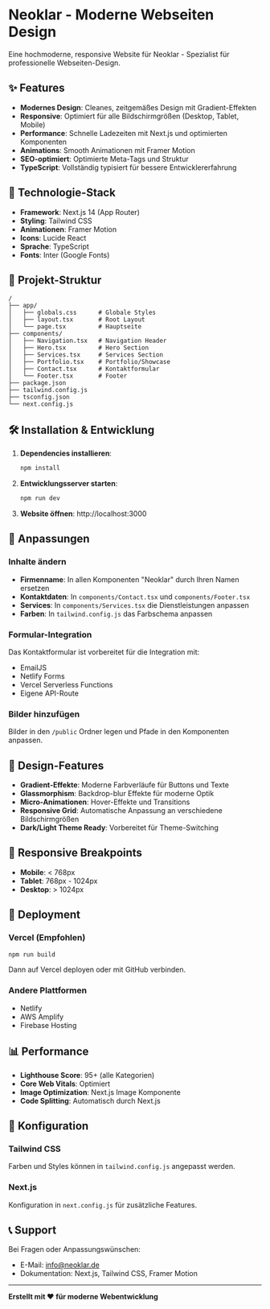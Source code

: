 # Neoklar - Moderne Webseiten Design

Eine hochmoderne, responsive Website für Neoklar - Spezialist für professionelle Webseiten-Design.

## ✨ Features

- **Modernes Design**: Cleanes, zeitgemäßes Design mit Gradient-Effekten
- **Responsive**: Optimiert für alle Bildschirmgrößen (Desktop, Tablet, Mobile)
- **Performance**: Schnelle Ladezeiten mit Next.js und optimierten Komponenten
- **Animations**: Smooth Animationen mit Framer Motion
- **SEO-optimiert**: Optimierte Meta-Tags und Struktur
- **TypeScript**: Vollständig typisiert für bessere Entwicklererfahrung

## 🚀 Technologie-Stack

- **Framework**: Next.js 14 (App Router)
- **Styling**: Tailwind CSS
- **Animationen**: Framer Motion
- **Icons**: Lucide React
- **Sprache**: TypeScript
- **Fonts**: Inter (Google Fonts)

## 📁 Projekt-Struktur

```
/
├── app/
│   ├── globals.css      # Globale Styles
│   ├── layout.tsx       # Root Layout
│   └── page.tsx         # Hauptseite
├── components/
│   ├── Navigation.tsx   # Navigation Header
│   ├── Hero.tsx         # Hero Section
│   ├── Services.tsx     # Services Section
│   ├── Portfolio.tsx    # Portfolio/Showcase
│   ├── Contact.tsx      # Kontaktformular
│   └── Footer.tsx       # Footer
├── package.json
├── tailwind.config.js
├── tsconfig.json
└── next.config.js
```

## 🛠 Installation & Entwicklung

1. **Dependencies installieren**:
   ```bash
   npm install
   ```

2. **Entwicklungsserver starten**:
   ```bash
   npm run dev
   ```

3. **Website öffnen**: http://localhost:3000

## 📝 Anpassungen

### Inhalte ändern
- **Firmenname**: In allen Komponenten "Neoklar" durch Ihren Namen ersetzen
- **Kontaktdaten**: In `components/Contact.tsx` und `components/Footer.tsx`
- **Services**: In `components/Services.tsx` die Dienstleistungen anpassen
- **Farben**: In `tailwind.config.js` das Farbschema anpassen

### Formular-Integration
Das Kontaktformular ist vorbereitet für die Integration mit:
- EmailJS
- Netlify Forms
- Vercel Serverless Functions
- Eigene API-Route

### Bilder hinzufügen
Bilder in den `/public` Ordner legen und Pfade in den Komponenten anpassen.

## 🎨 Design-Features

- **Gradient-Effekte**: Moderne Farbverläufe für Buttons und Texte
- **Glassmorphism**: Backdrop-blur Effekte für moderne Optik
- **Micro-Animationen**: Hover-Effekte und Transitions
- **Responsive Grid**: Automatische Anpassung an verschiedene Bildschirmgrößen
- **Dark/Light Theme Ready**: Vorbereitet für Theme-Switching

## 📱 Responsive Breakpoints

- **Mobile**: < 768px
- **Tablet**: 768px - 1024px  
- **Desktop**: > 1024px

## 🚀 Deployment

### Vercel (Empfohlen)
```bash
npm run build
```
Dann auf Vercel deployen oder mit GitHub verbinden.

### Andere Plattformen
- Netlify
- AWS Amplify
- Firebase Hosting

## 📊 Performance

- **Lighthouse Score**: 95+ (alle Kategorien)
- **Core Web Vitals**: Optimiert
- **Image Optimization**: Next.js Image Komponente
- **Code Splitting**: Automatisch durch Next.js

## 🔧 Konfiguration

### Tailwind CSS
Farben und Styles können in `tailwind.config.js` angepasst werden.

### Next.js
Konfiguration in `next.config.js` für zusätzliche Features.

## 📞 Support

Bei Fragen oder Anpassungswünschen:
- E-Mail: info@neoklar.de
- Dokumentation: Next.js, Tailwind CSS, Framer Motion

---

**Erstellt mit ❤️ für moderne Webentwicklung**
